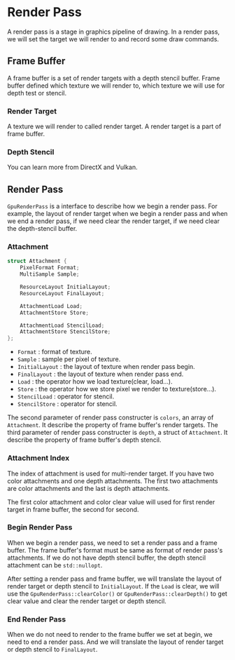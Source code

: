 # Render Pass

A render pass is a stage in graphics pipeline of drawing. In a render pass, we will set the target we will render to and record some draw commands.

## Frame Buffer

A frame buffer is a set of render targets with a depth stencil buffer. Frame buffer defined which texture we will render to, which texture we will use for depth test or stencil.

### Render Target

A texture we will render to called render target. A render target is a part of frame buffer.

### Depth Stencil

You can learn more from DirectX and Vulkan.

## Render Pass

`GpuRenderPass` is a interface to describe how we begin a render pass. For example, the layout of render target when we begin a render pass and when we end a render pass, if we need clear the render target, if we need clear the depth-stencil buffer.

### Attachment

```C++
struct Attachment {
    PixelFormat Format;
    MultiSample Sample;

    ResourceLayout InitialLayout;
    ResourceLayout FinalLayout;

    AttachmentLoad Load;
    AttachmentStore Store;

    AttachmentLoad StencilLoad;
    AttachmentStore StencilStore;
};
```

- `Format` : format of texture.
- `Sample` : sample per pixel of texture.
- `InitialLayout` : the layout of texture when render pass begin.
- `FinalLayout` : the layout of texture when render pass end.
- `Load` : the operator how we load texture(clear, load...).
- `Store` : the operator how we store pixel we render to texture(store...).
- `StencilLoad` : operator for stencil.
- `StencilStore` : operator for stencil.

The second parameter of render pass constructer is `colors`, an array of `Attachment`. It describe the property of frame buffer's render targets. 
The third parameter of render pass constructer is `depth`, a struct of `Attachment`. It describe the property of frame buffer's depth stencil.

### Attachment Index

The index of attachment is used for multi-render target. If you have two color attachments and one depth attachments. The first two attachments are color attachments and the last is depth attachments.

The first color attachment and color clear value will used for first render target in frame buffer, the second for second. 

### Begin Render Pass

When we begin a render pass, we need to set a render pass and a frame buffer. The frame buffer's format must be same as format of render pass's attachments. If we do not have depth stencil buffer, the depth stencil attachment can be `std::nullopt`.

After setting a render pass and frame buffer, we will translate the layout of render target or depth stencil to `InitialLayout`. If the `Load` is clear, we will use the `GpuRenderPass::clearColor()` or `GpuRenderPass::clearDepth()` to get clear value and clear the render target or depth stencil.

### End Render Pass

When we do not need to render to the frame buffer we set at begin, we need to end a render pass. And we will translate the layout of render target or depth stencil to `FinalLayout`.
